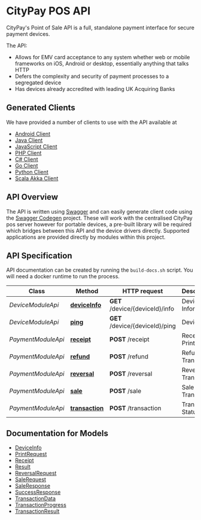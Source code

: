 CityPay POS API
===============

CityPay's Point of Sale API is a full, standalone payment interface for secure payment devices. 

The API:
   
- Allows for EMV card acceptance to any system whether web or mobile frameworks on iOS, Android or desktop, essentially 
    anything that talks HTTP
- Defers the complexity and security of payment processes to a segregated device
- Has devices already accredited with leading UK Acquiring Banks

## Generated Clients

We have provided a number of clients to use with the API available at

- [Android Client](https://github.com/citypay/citypay-pos-android-client) 
- [Java Client](https://github.com/citypay/citypay-pos-java-client) 
- [JavaScript Client](https://github.com/citypay/citypay-pos-javascript-client) 
- [PHP Client](https://github.com/citypay/citypay-pos-php-client) 
- [C# Client](https://github.com/citypay/citypay-pos-csharp-client) 
- [Go Client](https://github.com/citypay/citypay-pos-go-client) 
- [Python Client](https://github.com/citypay/citypay-pos-python-client) 
- [Scala Akka Client](https://github.com/citypay/citypay-pos-akka-scala-client) 


## API Overview

The API is written using [Swagger](https://swagger.io) and can easily generate client code using the [Swagger Codegen](https://swagger.io/swagger-codegen/) 
project. These will work with the centralised CityPay pos server however for portable devices, a pre-built library will
be required which bridges between this API and the device drivers directly. Supported applications are provided directly
by modules within this project.

## API Specification

API documentation can be created by running the `build-docs.sh` script. You will need a docker
runtime to run the process. 


Class | Method | HTTP request | Description
------------ | ------------- | ------------- | -------------
*DeviceModuleApi* | [**deviceInfo**](docs/md/DeviceModuleApi.md#deviceInfo) | **GET** /device/{deviceId}/info | Device Information
*DeviceModuleApi* | [**ping**](docs/md/DeviceModuleApi.md#ping) | **GET** /device/{deviceId}/ping | Device Ping
*PaymentModuleApi* | [**receipt**](docs/md/PaymentModuleApi.md#receipt) | **POST** /receipt | Receipt Print
*PaymentModuleApi* | [**refund**](docs/md/PaymentModuleApi.md#refund) | **POST** /refund | Refund Transaction
*PaymentModuleApi* | [**reversal**](docs/md/PaymentModuleApi.md#reversal) | **POST** /reversal | Reversal Tranasction
*PaymentModuleApi* | [**sale**](docs/md/PaymentModuleApi.md#sale) | **POST** /sale | Sale Transaction
*PaymentModuleApi* | [**transaction**](docs/md/PaymentModuleApi.md#transaction) | **POST** /transaction | Transaction Status


## Documentation for Models

 - [DeviceInfo](docs/md/DeviceInfo.md)
 - [PrintRequest](docs/md/PrintRequest.md)
 - [Receipt](docs/md/Receipt.md)
 - [Result](docs/md/Result.md)
 - [ReversalRequest](docs/md/ReversalRequest.md)
 - [SaleRequest](docs/md/SaleRequest.md)
 - [SaleResponse](docs/md/SaleResponse.md)
 - [SuccessResponse](docs/md/SuccessResponse.md)
 - [TransactionData](docs/md/TransactionData.md)
 - [TransactionProgress](docs/md/TransactionProgress.md)
 - [TransactionResult](docs/md/TransactionResult.md)



